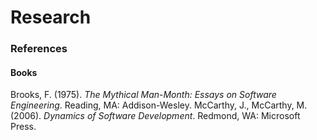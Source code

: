 Research
========

### References

#### Books

Brooks, F. (1975). _The Mythical Man-Month: Essays on Software Engineering_. Reading, MA: Addison-Wesley.
McCarthy, J., McCarthy, M. (2006). _Dynamics of Software Development_. Redmond, WA: Microsoft Press.
